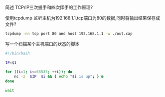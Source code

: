 简述 TCP/IP三次握手和四次挥手的工作原理?


使用tcpdump 监听主机为192.168.1.1,tcp端口为80的数据,同时将输出结果保存成文件?
```bash
tcpdump -nn tcp port 80 and host 192.168.1.1 -w ./out.cap

```

写一个扫描某个主机端口的状态的脚本
```bash
#!/bin/bash
       
IP=$1
       
for ((i=1; i<=65535; ++i)); do
    nc -z  $IP  $i && { echo "$i is up"; } & 
done
       
wait  

```